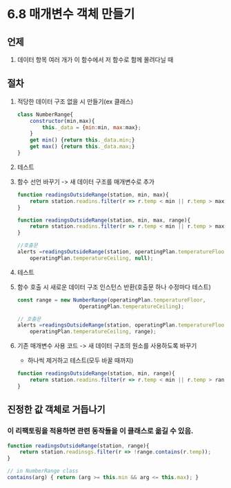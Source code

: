 # 6.8 매개변수 객체 만들기

## 언제

1. 데이터 항목 여러 개가 이 함수에서 저 함수로 함께 몰려다닐 때

## 절차

1. 적당한 데이터 구조 없을 시 만들기(ex 클래스)

    ```javascript
    class NumberRange{
        constructor(min,max){
            this._data = {min:min, max:max};
        }
        get min() {return this._data.min;}
        get max() {return this._data.max;}
    }
    ```

2. 테스트
3. 함수 선언 바꾸기 -> 새 데이터 구조를 매개변수로 추가

    ```javascript
    function readingsOutsideRange(station, min, max){
        return station.readins.filter(r => r.temp < min || r.temp > max);
    }
    ```

    ```javascript
    function readingsOutsideRange(station, min, max, range){
        return station.readins.filter(r => r.temp < min || r.temp > max);
    }

    //호출문
    alerts =readingsOutsideRange(station, operatingPlan.temperatureFloor,
        operatingPlan.temperatureCeiling, null);
    ```

4. 테스트
5. 함수 호출 시 새로운 데이터 구조 인스턴스 반환(호출문 하나 수정마다 테스트)

    ```javascript
    const range = new NumberRange(operatingPlan.temperatureFloor,
                        OperatingPlan.temperatureCeiling);

    // 호출문
    alerts =readingsOutsideRange(station, operatingPlan.temperatureFloor,
        operatingPlan.temperatureCeiling, range);
    ```

6. 기존 매개변수 사용 코드 -> 새 데이터 구조의 원소를 사용하도록 바꾸기

    - 하나씩 제거하고 테스트(모두 바꿀 때까지)

    ```javascript
    function readingsOutsideRange(station, min, range){
        return station.readins.filter(r => r.temp < min || r.temp > range.max);
    }
    ```

## 진정한 값 객체로 거듭나기

### 이 리팩토링을 적용하면 관련 동작들을 이 클래스로 옮길 수 있음.

```javascript
function readingsOutsideRange(station, range){
    return station.readinsgs.filter(r => !range.contains(r.temp));
}

// in NumberRange class
contains(arg) { return (arg >= this.min && arg <= this.max); }
```
